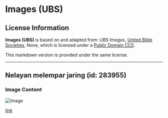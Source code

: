 # Images (UBS)

## License Information

**Images (UBS)** is based on and adapted from: _UBS Images_, [United Bible Societies](https://unitedbiblesocieties.org/), None, which is licensed under a [Public Domain CC0](https://creativecommons.org/public-domain/cc0/).

This markdown version is provided under the same license.



--------------------------------

## Nelayan melempar jaring (id: 283955)

### Image Content

![Image](https://cdn.aquifer.bible/aquifer-content/resources/Media/A_Fisherman_at_work.jpg)

[link](https://cdn.aquifer.bible/aquifer-content/resources/Media/A_Fisherman_at_work.jpg)



